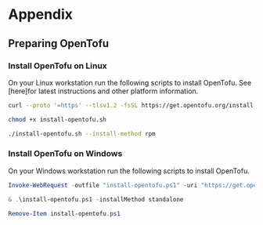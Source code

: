 # Appendix

## Preparing OpenTofu
### Install OpenTofu on Linux

On your Linux workstation run the following scripts to install OpenTofu. See [here]for latest instructions and other platform information. 

```bash title="Download the installer script:"
curl --proto '=https' --tlsv1.2 -fsSL https://get.opentofu.org/install-opentofu.sh -o install-opentofu.sh
```
```bash title="Give it execution permissions:"
chmod +x install-opentofu.sh
```
```bash title="Run the installer:"
./install-opentofu.sh --install-method rpm
```

### Install OpenTofu on Windows

On your Windows workstation run the following scripts to install OpenTofu.

```PowerShell title="Download the installer script:"
Invoke-WebRequest -outfile "install-opentofu.ps1" -uri "https://get.opentofu.org/install-opentofu.ps1"
```
```PowerShell title="Run the installer"
& .\install-opentofu.ps1 -installMethod standalone
```
```PowerShell title="Remove the installer"
Remove-Item install-opentofu.ps1
```

